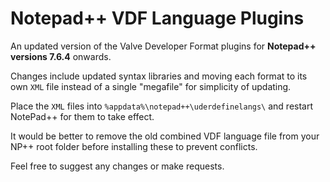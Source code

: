 # Notepad++ VDF Language Plugins

An updated version of the Valve Developer Format plugins for **Notepad++ versions 7.6.4** onwards.

Changes include updated syntax libraries and moving each format to its own `XML` file instead of a single "megafile" for simplicity of updating.

Place the `XML` files into `%appdata%\notepad++\uderdefinelangs\` and restart NotePad++ for them to take effect. 

It would be better to remove the old combined VDF language file from your NP++ root folder before installing these to prevent conflicts.

Feel free to suggest any changes or make requests.
